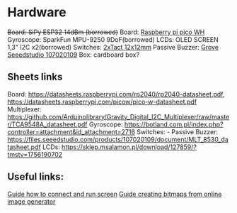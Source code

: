 # Hardware

<del>Board: SiPy ESP32 14dBm (borrowed)</del>
Board: [Raspberry pi pico WH](https://botland.com.pl/moduly-i-zestawy-do-raspberry-pi-pico/21575-raspberry-pi-pico-wh-rp2040-arm-cortex-m0-cyw43439-wifi-ze-zlaczami-5056561800196.html)
Gyroscope: SparkFun MPU-9250 9DoF(borrowed)
LCDs: OLED SCREEN 1,3" I2C x2(borrowed) 
Switches: [2xTact 12x12mm](https://botland.com.pl/tact-switch/11139-tact-switch-12x12mm-z-nasadka-grzybek-zielony-5szt-5904422307509.html)
Passive Buzzer: [Grove Seeedstudio 107020109](https://botland.com.pl/grove-moduly-dzwiekowe/17268-grove-modul-z-buzzerem-pasywnym-seeedstudio-107020109-5903351246859.html)
Box: cardboard box?

## Sheets links

Board: https://datasheets.raspberrypi.com/rp2040/rp2040-datasheet.pdf, https://datasheets.raspberrypi.com/picow/pico-w-datasheet.pdf
Multiplexer: https://github.com/Arduinolibrary/Gravity_Digital_I2C_Multiplexer/raw/master/TCA9548A_datasheet.pdf
Gyroscope:  https://botland.com.pl/index.php?controller=attachment&id_attachment=2716
Switches: -
Passive Buzzer: https://files.seeedstudio.com/products/107020109/document/MLT_8530_datasheet.pdf
LCDs: https://sklep.msalamon.pl/download/127859/?tmstv=1756190702


## Useful links:

[Guide how to connect and run screen](https://sklep.msalamon.pl/blog/instrukcja-uruchomienia-wyswietlacza-oled-128x64-sh1106/?srsltid=AfmBOoqrIlmQX5N-dSJSJiTc8LKQpcMkh_8TaEvuTPebmeK-Gm5Eioxi)
[Guide creating bitmaps from online image generator](https://sklep.msalamon.pl/blog/instrukcja-tworzenia-bitmap-z-obrazow-na-bazie-generatora-online/)